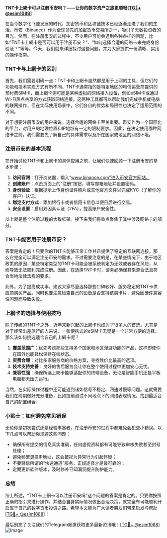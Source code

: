 **TNT卡上網卡可以注册币安吗？——让你的数字资产之旅更顺畅[[TG💪+ @esim1088](https://t.me/s/esim1088)]**

在当今数字化飞速发展的时代，加密货币和区块链技术已经逐渐走进了我们的生活。币安（Binance）作为全球领先的加密货币交易所之一，吸引了无数投资者的目光。然而，在注册币安的过程中，不少用户可能会遇到各种各样的问题，比如“TNT卡上網卡是否可以用于注册币安？”、“如何选择合适的网络卡来完成身份验证？”等等。今天，我们就来详细探讨这些问题，并为大家提供一份清晰、实用的操作指南。

### TNT卡与上網卡的区别

首先，我们需要明确一点：TNT卡和上網卡虽然都是用于上网的工具，但它们的功能和技术实现方式有所不同。TNT卡通常指的是特定地区的电信运营商提供的预付费SIM卡，而上網卡则可能是某种虚拟的网络接入设备，例如eSIM卡或通过Wi-Fi热点共享的方式获取网络连接。这两种工具都可以帮助我们完成手机或电脑的联网操作，但在实际使用场景中，它们各自的优势和局限性也决定了适用范围的不同。

对于想要注册币安的用户来说，选择合适的网络卡至关重要。币安作为一个国际化的平台，对用户的地理位置和IP地址有一定的限制要求。因此，在决定使用哪种网络卡之前，我们需要先了解自己的具体需求以及所在国家或地区的网络环境。

### 注册币安的基本流程

在开始讨论TNT卡和上網卡的具体应用之前，让我们快速回顾一下注册币安的基本步骤：

1. **访问官网**：打开浏览器，输入“www.binance.com”进入币安官方网站。
2. **创建账户**：点击页面上的“注册”按钮，填写邮箱地址并设置密码。
3. **身份验证**：根据提示上传身份证件照片或其他官方文件以完成KYC（了解你的客户）认证。
4. **绑定支付方式**：添加银行卡或者信用卡信息以便日后进行交易。
5. **安全设置**：启用双因素认证（2FA），提高账户安全性。

以上就是整个注册过程的大致框架。接下来我们将重点聚焦于其中涉及网络卡的部分。

### TNT卡能否用于注册币安？

答案是肯定的！只要你的TNT卡能够正常工作并且提供了稳定的互联网连接，那么它完全可以满足注册币安的需求。不过需要注意的是，在某些情况下，由于地区政策的原因，某些特定类型的TNT卡可能会被系统判定为无效或者存在风险，从而导致无法顺利完成注册。因此，在选择TNT卡时，请务必确保其来源合法且符合当地法律法规的要求。

此外，为了提高成功率，建议大家尽量选择那些口碑较好、服务稳定的TNT卡供应商购买产品。同时也要注意检查自己的设备是否支持该类卡片，避免因硬件兼容性问题而导致失败。

### 上網卡的选择与使用技巧

除了传统的TNT卡之外，近年来新兴起的上網卡也成为了很多人的首选。尤其是对于经常出差旅行的人来说，一张便携式的eSIM卡无疑是一个非常方便的选择。那么该如何挑选适合自己的上網卡呢？

1. **覆盖范围广**：优先考虑那些支持多个国家和地区漫游功能的产品，这样即使你在国外也能轻松保持在线状态。
2. **资费合理**：对比多家服务商的价格方案，寻找性价比最高的选项。
3. **技术支持完善**：良好的售后服务会让你在整个使用过程中更加安心无忧。
4. **兼容性强**：确保所选上網卡能够适配你的终端设备，无论是智能手机还是平板电脑都无压力运行。

当然，在实际操作过程中还可能遇到诸如信号不稳定、网速过慢等问题。这就需要我们在前期做好充分准备，比如提前测试不同地点下的网络表现情况，找到最适合自己的配置组合。

### 小贴士：如何避免常见错误

无论你是初次尝试还是经验丰富者，在注册币安的过程中都难免会犯些小错误。以下几点可以帮助你规避这些问题：

- 确保所有提交的信息真实准确，任何虚假资料都有可能导致审核失败甚至封号处理；
- 避免频繁更换IP地址，这会被视为异常行为引起怀疑；
- 不要轻信所谓的“快速通道”服务，正规途径才是最可靠的；
- 定期更新软件版本，及时修补已知漏洞提升防护能力。

### 总结

综上所述，“TNT卡上網卡可以注册币安吗”这个问题的答案是肯定的。只要你按照正确的指引来进行操作，并结合自身实际情况做出合理决策，就完全有可能顺利开启属于自己的数字货币投资之路。希望本文能为广大读者朋友们带来启发与帮助[[TG💪+ @esim1088](https://t.me/s/esim1088)]！

最后别忘了关注我们的Telegram频道获取更多最新资讯哦！[[TG💪+ @esim1088](https://t.me/s/esim1088)] ![Image](https://i.postimg.cc/4NQfJmqS/Snipaste-2025-05-13-00-14-12.png)